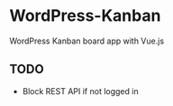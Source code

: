 # WordPress-Kanban
 WordPress Kanban board app with Vue.js

## TODO

- Block REST API if not logged in
